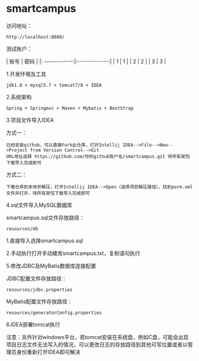# smartcampus
访问地址：

    http://localhost:8080/
    
测试账户：
  
  | 账号          | 密码          |
  |: ------------:|:-------------:| 
  | 1             | 1             |
  | 2             | 2             |
  | 3             | 3             |

1.开发环境及工具

    jdk1.8 + mysql5.7 + tomcat7/8 + IDEA
    
2.系统架构

    Spring + Springmvc + Maven + Mybatis + BootStrap   
    
3.项目文件导入IDEA 
    
   方式一：
        
    已经安装github，可以直接Fork此仓库，打开Intellij IDEA-->File-->New-->Project from Version Control-->Git
    URL地址选择 https://github.com/你的github账户名/smartcampus.git 待所有架包下载导入完成即可
        
   方式二：
        
    下载仓库到本地并解压，打开Intellij IDEA-->Open（选择项目解压路径），找到porm.xml文件并打开，待所有架包下载导入完成即可     

4.sql文件导入MySQL数据库
  
   smartcampus.sql文件存放路径：
    
    resources/db 
  
   1.直接导入选择smartcampus.sql
     
   2.手动执行打开手动建库smartcampus.txt，复制语句执行     

5.修改JDBC及MyBatis数据库连接配置

   JDBC配置文件存放路径：
    
    resources/jdbc.properties
   
   MyBatis配置文件存放路径：
        
    resources/generatorConfig.properties

6.IDEA部署tomcat执行

   注意：另外针对windows平台，若tomcat安装在系统盘，例如C盘，可能会出现项目日志文件无法写入的情况，可以更改日志的存放路径到其他可写位置或者以管理员身份重新打开IDEA即可解决

    
    